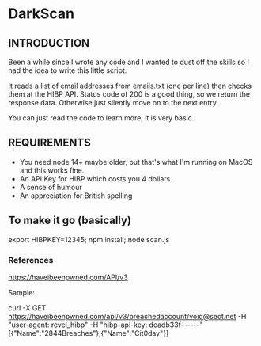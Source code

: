 # DarkScan

## INTRODUCTION
Been a while since I wrote any code and I wanted to dust off the skills so I had the idea to write this little script.

It reads a list of email addresses from emails.txt (one per line) then checks them at the HIBP API. Status code of 200 is a good thing, so we return the response data. Otherwise just silently move on to the next entry.

You can just read the code to learn more, it is very basic.

## REQUIREMENTS
* You need node 14+ maybe older, but that's what I'm running on MacOS and this works fine.
* An API Key for HIBP which costs you 4 dollars.
* A sense of humour
* An appreciation for British spelling

## To make it go (basically)
export HIBPKEY=12345; npm install; node scan.js

### References

https://haveibeenpwned.com/API/v3

Sample:

curl -X GET https://haveibeenpwned.com/api/v3/breachedaccount/void@sect.net -H "user-agent: revel_hibp" -H "hibp-api-key: deadb33f------"
[{"Name":"2844Breaches"},{"Name":"Cit0day"}]
